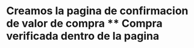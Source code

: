 <h1> Creamos la pagina de confirmacion de valor de compra
  ** Compra verificada dentro de la pagina
